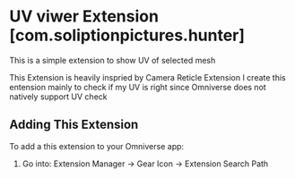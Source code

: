 # UV viwer Extension [com.soliptionpictures.hunter]

This is a simple extension to show UV of selected mesh

This Extension is heavily inspried by Camera Reticle Extension 
I create this entension mainly to check if my UV is right since Omniverse does not natively support UV check

## Adding This Extension
To add a this extension to your Omniverse app:
1. Go into: Extension Manager -> Gear Icon -> Extension Search Path 


